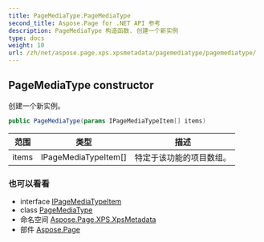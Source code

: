 ```yaml
---
title: PageMediaType.PageMediaType
second_title: Aspose.Page for .NET API 参考
description: PageMediaType 构造函数. 创建一个新实例
type: docs
weight: 10
url: /zh/net/aspose.page.xps.xpsmetadata/pagemediatype/pagemediatype/
---
```

## PageMediaType constructor

创建一个新实例。

```csharp
public PageMediaType(params IPageMediaTypeItem[] items)
```

| 范围 | 类型 | 描述 |
| --- | --- | --- |
| items | IPageMediaTypeItem[] | 特定于该功能的项目数组。 |

### 也可以看看

* interface [IPageMediaTypeItem](../../pagemediatype.ipagemediatypeitem/)
* class [PageMediaType](../)
* 命名空间 [Aspose.Page.XPS.XpsMetadata](../../pagemediatype/)
* 部件 [Aspose.Page](../../../)


